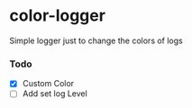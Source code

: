 # color-logger
Simple logger just to change the colors of logs

### Todo
- [x] Custom Color
- [ ] Add set log Level

